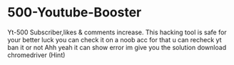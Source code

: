 # 500-Youtube-Booster
Yt-500 Subscriber,likes &amp; comments increase. This hacking tool is safe for your better luck you can check it on a noob acc for that u can recheck yt ban it or not
Ahh yeah it can show error im give you the solution download chromedriver (Hint)
